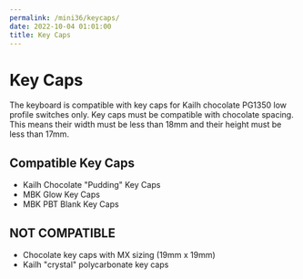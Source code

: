```yaml
---
permalink: /mini36/keycaps/
date: 2022-10-04 01:01:00
title: Key Caps
---
```

# Key Caps
The keyboard is compatible with key caps for Kailh chocolate PG1350 low profile switches only. Key caps must be compatible with chocolate spacing. This means their width must be less than 18mm and their height must be less than 17mm.

## Compatible Key Caps
* Kailh Chocolate "Pudding" Key Caps
* MBK Glow Key Caps
* MBK PBT Blank Key Caps

## NOT COMPATIBLE
* Chocolate key caps with MX sizing (19mm x 19mm)
* Kailh "crystal" polycarbonate key caps